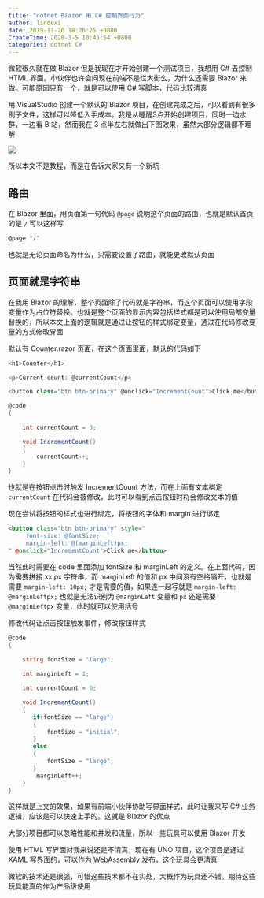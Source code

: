 ```yaml
---
title: "dotnet Blazor 用 C# 控制界面行为"
author: lindexi
date: 2019-11-20 18:26:25 +0800
CreateTime: 2020-3-5 10:46:54 +0800
categories: dotnet C#
---
```


微软很久就在做 Blazor 但是我现在才开始创建一个测试项目，我想用 C# 去控制 HTML 界面。小伙伴也许会问现在前端不是烂大街么，为什么还需要 Blazor 来做。可能原因只有一个，就是可以使用 C# 写脚本，代码比较清真

<!--more-->


<!-- csdn -->

用 VisualStudio 创建一个默认的 Blazor 项目，在创建完成之后，可以看到有很多例子文件，这样可以降低入手成本。我是从睡醒3点开始创建项目，同时一边水群，一边看 B 站，然而我在 3 点半左右就做出下图效果，虽然大部分逻辑都不理解

![](https://i.loli.net/2019/11/09/nD1pvHRa7biPZqT.gif)

所以本文不是教程，而是在告诉大家又有一个新坑

## 路由

在 Blazor 里面，用页面第一句代码 `@page` 说明这个页面的路由，也就是默认首页的是 `/` 可以这样写

```csharp
@page "/"
```

也就是无论页面命名为什么，只需要设置了路由，就能更改默认页面

## 页面就是字符串

在我用 Blazor 的理解，整个页面除了代码就是字符串，而这个页面可以使用字段变量作为占位符替换。也就是整个页面的显示内容包括样式都是可以使用局部变量替换的，所以本文上面的逻辑就是通过让按钮的样式绑定变量，通过在代码修改变量的方式修改界面

默认有 Counter.razor 页面，在这个页面里面，默认的代码如下

```csharp
<h1>Counter</h1>

<p>Current count: @currentCount</p>

<button class="btn btn-primary" @onclick="IncrementCount">Click me</button>

@code 
{

    int currentCount = 0;

    void IncrementCount()
    {
        currentCount++;
    }
}
```

也就是在按钮点击时触发 IncrementCount 方法，而在上面有文本绑定 `currentCount` 在代码会被修改，此时可以看到点击按钮时将会修改文本的值

现在尝试将按钮的样式也进行绑定，将按钮的字体和 margin 进行绑定

```html
<button class="btn btn-primary" style="
     font-size: @fontSize; 
     margin-left: @(marginLeft)px;
" @onclick="IncrementCount">Click me</button>
```

当然此时需要在 code 里面添加 fontSize 和 marginLeft 的定义。在上面代码，因为需要拼接 xx px 字符串，而 marginLeft 的值和 px 中间没有空格隔开，也就是需要 `margin-left: 10px;` 才是需要的值，如果连一起写就是 `margin-left: @marginLeftpx;` 也就是无法识别为 `@marginLeft` 变量和 `px` 还是需要 `@marginLeftpx` 变量，此时就可以使用括号

修改代码让点击按钮触发事件，修改按钮样式

```csharp
@code 
{
    
	string fontSize = "large";

	int marginLeft = 1;

    int currentCount = 0;

    void IncrementCount()
    {
	   if(fontSize == "large")
	   {
	       fontSize = "initial";
	   }
	   else
	   {
	       fontSize = "large";
	   }
        marginLeft++;
    }
}
```

这样就是上文的效果，如果有前端小伙伴协助写界面样式，此时让我来写 C# 业务逻辑，应该是可以快速上手的。这就是 Blazor 的优点

大部分项目都可以忽略性能和并发和流量，所以一些玩具可以使用 Blazor 开发

使用 HTML 写界面对我来说还是不清真，现在有 UNO 项目，这个项目是通过 XAML 写界面的，可以作为 WebAssembly 发布，这个玩具会更清真

微软的技术还是很强，可惜这些技术都不在实处，大概作为玩具还不错。期待这些玩具能真的作为产品级使用

